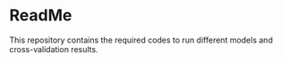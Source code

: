 # ReadMe
This repository contains the required codes to run different models and cross-validation results.
